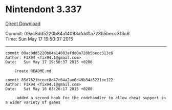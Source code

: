 # Nintendont 3.337
[Direct Download](./Nintendont.zip)

Commit: 09ac8dd5220b84a14083afdd0a728b5becc313c6  
Time: Sun May 17 19:50:37 2015   

-----

```
commit 09ac8dd5220b84a14083afdd0a728b5becc313c6
Author: FIX94 <fix94.1@gmail.com>
Date:   Sun May 17 19:50:37 2015 +0200

    Create README.md
```

```
commit 85d7621bceec8d47c04a2ae6d49b34a3221ee122
Author: FIX94 <fix94.1@gmail.com>
Date:   Sat May 16 03:26:17 2015 +0200

    -added a second hook for the codehandler to allow cheat support in a wider variety of games
```
